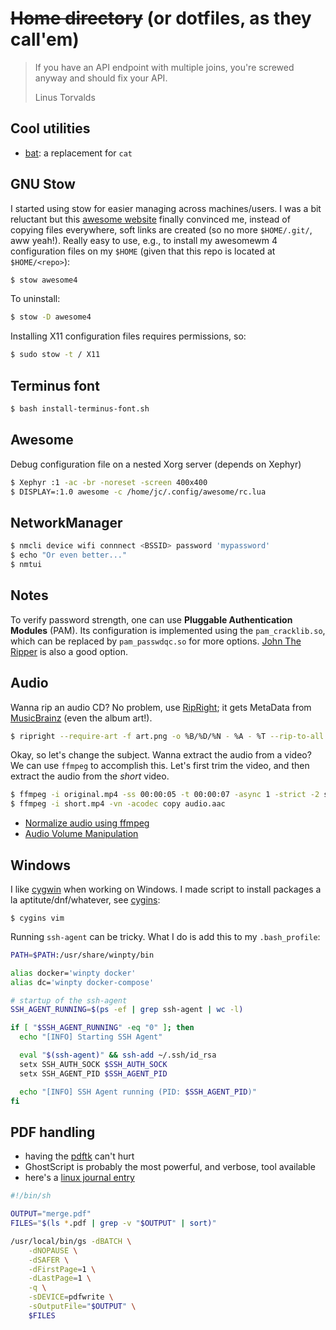 # ~~Home directory~~ (or dotfiles, as they call'em)

> If you have an API endpoint with multiple joins, you're screwed anyway and should fix your API.
>
> Linus Torvalds

## Cool utilities

* [bat](https://github.com/sharkdp/bat): a replacement for `cat`

## GNU Stow

I started using stow for easier managing across machines/users. I was a bit
reluctant but this
[awesome website](http://blog.xero.nu/managing_dotfiles_with_gnu_stow) finally
convinced me, instead of copying files everywhere, soft links are created
(so no more `$HOME/.git/`, aww yeah!).
Really easy to use, e.g., to install my awesomewm 4 configuration
files on my `$HOME` (given that this repo is located at `$HOME/<repo>`):

```bash
$ stow awesome4
```

To uninstall:

```bash
$ stow -D awesome4
```

Installing X11 configuration files requires permissions, so:

```bash
$ sudo stow -t / X11
```

## Terminus font

```bash
$ bash install-terminus-font.sh
```

## Awesome

Debug configuration file on a nested Xorg server (depends on Xephyr)

```bash
$ Xephyr :1 -ac -br -noreset -screen 400x400
$ DISPLAY=:1.0 awesome -c /home/jc/.config/awesome/rc.lua
```

## NetworkManager

```bash
$ nmcli device wifi connnect <BSSID> password 'mypassword'
$ echo "Or even better..."
$ nmtui
```

## Notes

To verify password strength, one can use **Pluggable Authentication Modules**
(PAM). Its configuration is implemented using the `pam_cracklib.so`, which
can be replaced by `pam_passwdqc.so` for more options.
[John The Ripper](http://www.openwall.com/john/) is also a good option.

## Audio
Wanna rip an audio CD? No problem, use
[RipRight](http://www.mcternan.me.uk/ripright/); it gets MetaData from
[MusicBrainz](http://musicbrainz.org) (even the album art!).

```bash
$ ripright --require-art -f art.png -o %B/%D/%N - %A - %T --rip-to-all
```

Okay, so let's change the subject. Wanna extract the audio from a video?
We can use `ffmpeg` to accomplish this. Let's first trim the video,
and then extract the audio from the _short_ video.

```bash
$ ffmpeg -i original.mp4 -ss 00:00:05 -t 00:00:07 -async 1 -strict -2 short.mp4
$ ffmpeg -i short.mp4 -vn -acodec copy audio.aac
```

* [Normalize audio using ffmpeg](https://superuser.com/questions/323119/how-can-i-normalize-audio-using-ffmpeg)
* [Audio Volume Manipulation](https://trac.ffmpeg.org/wiki/AudioVolume)

## Windows

I like [cygwin](https://cygwin.com/) when working on Windows. I made script
to install packages a la aptitute/dnf/whatever, see [cygins](bin/bin/cygins):

```
$ cygins vim
```

Running `ssh-agent` can be tricky. What I do is add this to my `.bash_profile`:

```bash
PATH=$PATH:/usr/share/winpty/bin

alias docker='winpty docker'
alias dc='winpty docker-compose'

# startup of the ssh-agent
SSH_AGENT_RUNNING=$(ps -ef | grep ssh-agent | wc -l)

if [ "$SSH_AGENT_RUNNING" -eq "0" ]; then
  echo "[INFO] Starting SSH Agent"

  eval "$(ssh-agent)" && ssh-add ~/.ssh/id_rsa
  setx SSH_AUTH_SOCK $SSH_AUTH_SOCK
  setx SSH_AGENT_PID $SSH_AGENT_PID

  echo "[INFO] SSH Agent running (PID: $SSH_AGENT_PID)"
fi
```

## PDF handling

* having the [pdftk](https://www.pdflabs.com/tools/pdftk-the-pdf-toolkit/) can't hurt
* GhostScript is probably the most powerful, and verbose, tool available
* here's a [linux journal entry](https://www.linuxjournal.com/content/tech-tip-extract-pages-pdf)

```sh
#!/bin/sh

OUTPUT="merge.pdf"
FILES="$(ls *.pdf | grep -v "$OUTPUT" | sort)"

/usr/local/bin/gs -dBATCH \
    -dNOPAUSE \
    -dSAFER \
    -dFirstPage=1 \
    -dLastPage=1 \
    -q \
    -sDEVICE=pdfwrite \
    -sOutputFile="$OUTPUT" \
    $FILES
```
